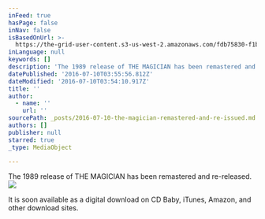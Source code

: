```yaml
---
inFeed: true
hasPage: false
inNav: false
isBasedOnUrl: >-
  https://the-grid-user-content.s3-us-west-2.amazonaws.com/fdb75830-f1b5-4ba9-bc54-076ea979eed6.jpg
inLanguage: null
keywords: []
description: 'The 1989 release of THE MAGICIAN has been remastered and re-released. '
datePublished: '2016-07-10T03:55:56.812Z'
dateModified: '2016-07-10T03:54:10.917Z'
title: ''
author:
  - name: ''
    url: ''
sourcePath: _posts/2016-07-10-the-magician-remastered-and-re-issued.md
authors: []
publisher: null
starred: true
_type: MediaObject

---
```

The 1989 release of THE MAGICIAN has been remastered and re-released. ![](https://the-grid-user-content.s3-us-west-2.amazonaws.com/574a43f2-cfb1-4200-9eca-b7763bb71d9c.jpg)

It is soon available as a digital download on CD Baby, iTunes, Amazon, and other download sites.